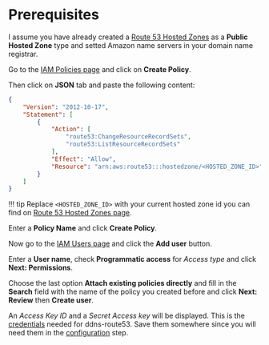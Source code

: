 # Prerequisites

I assume you have already created a [Route 53 Hosted Zones](https://console.aws.amazon.com/route53/home#hosted-zones:)
as a **Public Hosted Zone** type and setted Amazon name servers in your domain
name registrar.

Go to the [IAM Policies page](https://console.aws.amazon.com/iam/home#/policies)
and click on **Create Policy**.

Then click on **JSON** tab and paste the following content:

```json
{
    "Version": "2012-10-17",
    "Statement": [
        {
            "Action": [
                "route53:ChangeResourceRecordSets",
                "route53:ListResourceRecordSets"
            ],
            "Effect": "Allow",
            "Resource": "arn:aws:route53:::hostedzone/<HOSTED_ZONE_ID>"
        }
    ]
}
```

!!! tip
    Replace `<HOSTED_ZONE_ID>` with your current hosted zone id you can find on
    [Route 53 Hosted Zones page](https://console.aws.amazon.com/route53/home#hosted-zones:).

Enter a **Policy Name** and click **Create Policy**.

Now go to the [IAM Users page](https://console.aws.amazon.com/iam/home#/users)
and click the **Add user** button.

Enter a **User name**, check **Programmatic access** for _Access type_ and
click **Next: Permissions**.

Choose the last option **Attach existing policies directly** and fill in the
**Search** field with the name of the policy you created before and click
**Next: Review** then **Create user**.

An _Access Key ID_ and a _Secret Access key_ will be displayed. This is the [credentials](../config/credentials.md)
needed for ddns-route53. Save them somewhere since you will need them in the
[configuration](../config/index.md) step.
